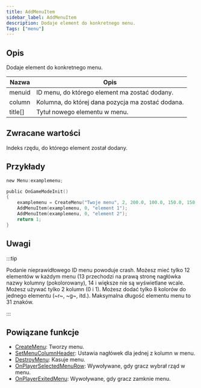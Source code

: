 ```yaml
---
title: AddMenuItem
sidebar_label: AddMenuItem
description: Dodaje element do konkretnego menu.
Tags: ["menu"]
---
```


## Opis

Dodaje element do konkretnego menu.

| Nazwa   | Opis                                              |
| ------- | ------------------------------------------------- |
| menuid  | ID menu, do którego element ma zostać dodany.     |
| column  | Kolumna, do której dana pozycja ma zostać dodana. |
| title[] | Tytuł nowego elementu w menu.                     |

## Zwracane wartości

Indeks rzędu, do którego element został dodany.

## Przykłady

```c
new Menu:examplemenu;

public OnGameModeInit()
{
    examplemenu = CreateMenu("Twoje menu", 2, 200.0, 100.0, 150.0, 150.0);
    AddMenuItem(examplemenu, 0, "element 1");
    AddMenuItem(examplemenu, 0, "element 2");
    return 1;
}
```

## Uwagi

:::tip

Podanie nieprawidłowego ID menu powoduje crash. Możesz mieć tylko 12 elementów w każdym menu (13 przechodzi na prawą stronę nagłówka nazwy kolumny (pokolorowany), 14 i większe nie są wyświetlane wcale. Możesz używać tylko 2 kolumn (0 i 1). Możesz dodać tylko 8 kolorów do jednego elementu (~r~, ~g~, itd.). Maksymalna długość elementu menu to 31 znaków.

:::

## Powiązane funkcje

- [CreateMenu](CreateMenu.md): Tworzy menu.
- [SetMenuColumnHeader](SetMenuColumnHeader.md): Ustawia nagłówek dla jednej z kolumn w menu.
- [DestroyMenu](DestroyMenu.md): Kasuje menu.
- [OnPlayerSelectedMenuRow](../callbacks/OnPlayerSelectedMenuRow.md): Wywoływane, gdy gracz wybrał rząd w menu.
- [OnPlayerExitedMenu](../callbacks/OnPlayerExitedMenu.md): Wywoływane, gdy gracz zamknie menu.
